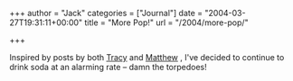 +++
author = "Jack"
categories = ["Journal"]
date = "2004-03-27T19:31:11+00:00"
title = "More Pop!"
url = "/2004/more-pop/"

+++

Inspired by posts by both [Tracy][1] and [Matthew][2] , I've decided to continue to drink soda at an alarming rate &#8211; damn the torpedoes!

 [1]: http://www.sistercat.com/cgi-bin/blosxom.cgi/2004/03/13#pop_shot
 [2]: http://www.matthewflickinger.com/blog/archives/2004/03/24/soda_popped.asp